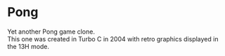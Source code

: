 # Pong

Yet another Pong game clone.<br />
This one was created in Turbo C in 2004 with retro graphics displayed in the 13H mode.
